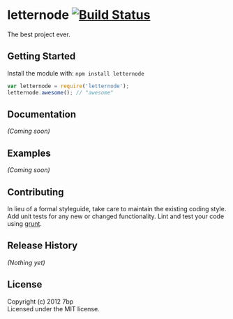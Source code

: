 # letternode [![Build Status](https://secure.travis-ci.org/7bp/letternode.png?branch=master)](http://travis-ci.org/7bp/letternode)

The best project ever.

## Getting Started
Install the module with: `npm install letternode`

```javascript
var letternode = require('letternode');
letternode.awesome(); // "awesome"
```

## Documentation
_(Coming soon)_

## Examples
_(Coming soon)_

## Contributing
In lieu of a formal styleguide, take care to maintain the existing coding style. Add unit tests for any new or changed functionality. Lint and test your code using [grunt](https://github.com/gruntjs/grunt).

## Release History
_(Nothing yet)_

## License
Copyright (c) 2012 7bp  
Licensed under the MIT license.
